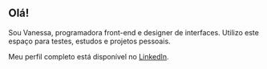 ## Olá!

Sou Vanessa, programadora front-end e designer de interfaces. Utilizo este espaço para testes, estudos e projetos pessoais.

Meu perfil completo está disponível no [LinkedIn](https://www.linkedin.com/in/ortegavan/).
